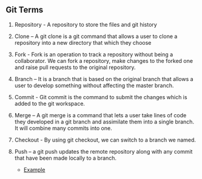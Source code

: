 ## Git Terms

1. Repository - A repository to store the files and git history
2. Clone – A git clone is a git command that allows a user to clone a repository into a new directory that which they choose
3. Fork - Fork is an operation to track a repository without being a collaborator. We can fork a repository, make changes to the forked one and raise pull requests to the original repository.
4. Branch – It is a branch that is based on the original branch that allows a user to develop something without affecting the master branch.
5. Commit - Git commit is the command to submit the changes which is added to the git workspace.
6. Merge – A git merge is a command that lets a user take lines of code they developed in a git branch and assimilate them into a single branch. It will combine many commits into one.
7. Checkout - By using git checkout, we can switch to a branch we named.
8. Push – a git push updates the remote repository along with any commit that have been made locally to a branch.
   
   * [Example](https://www.atlassian.com/git/tutorials/syncing/git-push)